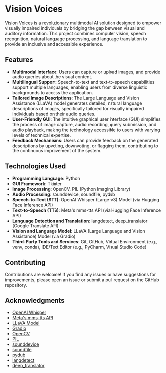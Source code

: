 
# Vision Voices

Vision Voices is a revolutionary multimodal AI solution designed to empower visually impaired individuals by bridging the gap between visual and auditory information. This project combines computer vision, speech recognition, natural language processing, and language translation to provide an inclusive and accessible experience.

## Features

- **Multimodal Interface**: Users can capture or upload images, and provide audio queries about the visual content.
- **Multilingual Support**: Speech-to-text and text-to-speech capabilities support multiple languages, enabling users from diverse linguistic backgrounds to access the application.
- **Tailored Image Descriptions**: The Large Language and Vision Assistance (LLaVA) model generates detailed, natural language descriptions of images, specifically tailored for visually impaired individuals based on their audio queries.
- **User-Friendly GUI**: The intuitive graphical user interface (GUI) simplifies the process of image capture, audio recording, query submission, and audio playback, making the technology accessible to users with varying levels of technical expertise.
- **Feedback Mechanisms**: Users can provide feedback on the generated descriptions by upvoting, downvoting, or flagging them, contributing to the continuous improvement of the system.

## Technologies Used

- **Programming Language**: Python
- **GUI Framework**: Tkinter
- **Image Processing**: OpenCV, PIL (Python Imaging Library)
- **Audio Processing**: sounddevice, soundfile, pydub
- **Speech-to-Text (STT)**: OpenAI Whisper (Large-v3) Model (via Hugging Face Inference API)
- **Text-to-Speech (TTS)**: Meta's mms-tts API (via Hugging Face Inference API)
- **Language Detection and Translation**: langdetect, deep_translator (Google Translate API)
- **Vision and Language Model**: LLaVA (Large Language and Vision Assistance) Model (via Gradio)
- **Third-Party Tools and Services**: Git, GitHub, Virtual Environment (e.g., venv, conda), IDE/Text Editor (e.g., PyCharm, Visual Studio Code)


## Contributing

Contributions are welcome! If you find any issues or have suggestions for improvements, please open an issue or submit a pull request on the GitHub repository.


## Acknowledgments

- [OpenAI Whisper](https://openai.com/blog/whisper/)
- [Meta's mms-tts API](https://huggingface.co/models?other=mms-tts)
- [LLaVA Model](https://github.com/haotian-liu/LLaVA)
- [Gradio](https://github.com/gradio-app/gradio)
- [OpenCV](https://opencv.org/)
- [PIL](https://python-pillow.org/)
- [sounddevice](https://python-sounddevice.readthedocs.io/en/0.4.1/)
- [soundfile](https://python-soundfile.readthedocs.io/en/0.10.3.post1/)
- [pydub](https://github.com/jiaaro/pydub)
- [langdetect](https://github.com/Mimino666/langdetect)
- [deep_translator](https://github.com/nidhaloff/deep_translator)

